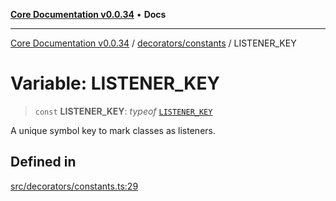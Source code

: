 [**Core Documentation v0.0.34**](../../../README.md) • **Docs**

***

[Core Documentation v0.0.34](../../../modules.md) / [decorators/constants](../README.md) / LISTENER\_KEY

# Variable: LISTENER\_KEY

> `const` **LISTENER\_KEY**: *typeof* [`LISTENER_KEY`](LISTENER_KEY.md)

A unique symbol key to mark classes as listeners.

## Defined in

[src/decorators/constants.ts:29](https://github.com/stonemjs/core/blob/805ab978d87a028eb5ea9c9da928beb091ec1971/src/decorators/constants.ts#L29)
